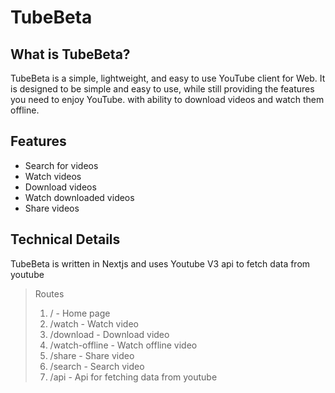 # TubeBeta

## What is TubeBeta?
TubeBeta is a simple, lightweight, and easy to use YouTube client for Web. It is designed to be simple and easy to use, while still providing the features you need to enjoy YouTube.
with ability to download videos and watch them offline.

## Features
* Search for videos
* Watch videos
* Download videos
* Watch downloaded videos
* Share videos


## Technical Details
TubeBeta is written in Nextjs and uses Youtube V3 api to fetch data from youtube


>Routes
> 1. / - Home page
> 2. /watch - Watch video
> 3. /download - Download video
> 4. /watch-offline - Watch offline video
> 5. /share - Share video
> 6. /search - Search video
> 7. /api - Api for fetching data from youtube

